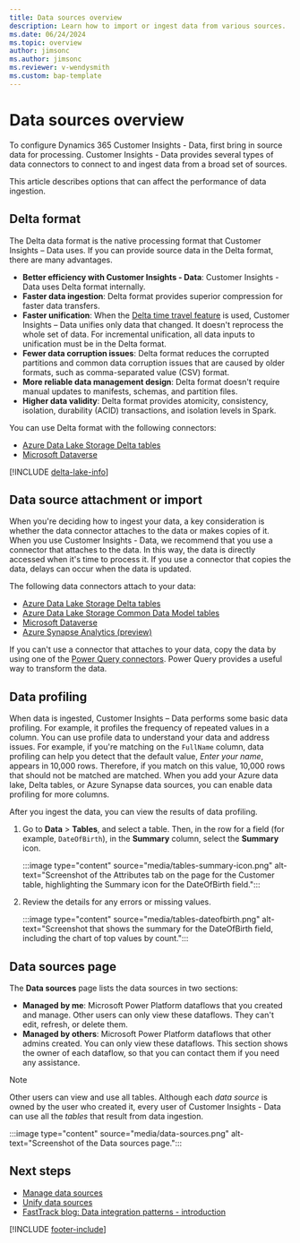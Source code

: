 ```yaml
---
title: Data sources overview
description: Learn how to import or ingest data from various sources.
ms.date: 06/24/2024
ms.topic: overview
author: jimsonc
ms.author: jimsonc
ms.reviewer: v-wendysmith
ms.custom: bap-template
---
```


# Data sources overview

To configure Dynamics 365 Customer Insights - Data, first bring in source data for processing. Customer Insights - Data provides several types of data connectors to connect to and ingest data from a broad set of sources.

This article describes options that can affect the performance of data ingestion.

## Delta format

The Delta data format is the native processing format that Customer Insights – Data uses. If you can provide source data in the Delta format, there are many advantages.

- **Better efficiency with Customer Insights - Data**: Customer Insights - Data uses Delta format internally.
- **Faster data ingestion**: Delta format provides superior compression for faster data transfers.
- **Faster unification**: When the [Delta time travel feature](connect-delta-lake.md#delta-lake-time-travel-and-data-refreshes) is used, Customer Insights – Data unifies only data that changed. It doesn't reprocess the whole set of data. For incremental unification, all data inputs to unification must be in the Delta format.
- **Fewer data corruption issues**: Delta format reduces the corrupted partitions and common data corruption issues that are caused by older formats, such as comma-separated value (CSV) format.
- **More reliable data management design**: Delta format doesn't require manual updates to manifests, schemas, and partition files.
- **Higher data validity**: Delta format provides atomicity, consistency, isolation, durability (ACID) transactions, and isolation levels in Spark.

You can use Delta format with the following connectors:

- [Azure Data Lake Storage Delta tables](connect-delta-lake.md)
- [Microsoft Dataverse](connect-dataverse.md)

[!INCLUDE [delta-lake-info](./includes/delta-lake-info.md)]

## Data source attachment or import

When you're deciding how to ingest your data, a key consideration is whether the data connector attaches to the data or makes copies of it. When you use Customer Insights - Data, we recommend that you use a connector that attaches to the data. In this way, the data is directly accessed when it's time to process it. If you use a connector that copies the data, delays can occur when the data is updated.

The following data connectors attach to your data:

- [Azure Data Lake Storage Delta tables](connect-delta-lake.md)
- [Azure Data Lake Storage Common Data Model tables](connect-common-data-model.md)
- [Microsoft Dataverse](connect-dataverse.md)
- [Azure Synapse Analytics (preview)](connect-synapse.md)

If you can't use a connector that attaches to your data, copy the data by using one of the [Power Query connectors](connect-power-query.md). Power Query provides a useful way to transform the data.

## Data profiling

When data is ingested, Customer Insights – Data performs some basic data profiling. For example, it profiles the frequency of repeated values in a column. You can use profile data to understand your data and address issues. For example, if you're matching on the `FullName` column, data profiling can help you detect that the default value, *Enter your name*, appears in 10,000 rows. Therefore, if you match on this value, 10,000 rows that should not be matched are matched. When you add your Azure data lake, Delta tables, or Azure Synapse data sources, you can enable data profiling for more columns.

After you ingest the data, you can view the results of data profiling.

1. Go to **Data** \> **Tables**, and select a table. Then, in the row for a field (for example, `DateOfBirth`), in the **Summary** column, select the **Summary** icon.

    :::image type="content" source="media/tables-summary-icon.png" alt-text="Screenshot of the Attributes tab on the page for the Customer table, highlighting the Summary icon for the DateOfBirth field.":::

1. Review the details for any errors or missing values.

    :::image type="content" source="media/tables-dateofbirth.png" alt-text="Screenshot that shows the summary for the DateOfBirth field, including the chart of top values by count.":::

## Data sources page

The **Data sources** page lists the data sources in two sections:

- **Managed by me**: Microsoft Power Platform dataflows that you created and manage. Other users can only view these dataflows. They can't edit, refresh, or delete them.
- **Managed by others**: Microsoft Power Platform dataflows that other admins created. You can only view these dataflows. This section shows the owner of each dataflow, so that you can contact them if you need any assistance.

> [!NOTE]
> Other users can view and use all tables. Although each *data source* is owned by the user who created it, every user of Customer Insights - Data can use all the *tables* that result from data ingestion.

:::image type="content" source="media/data-sources.png" alt-text="Screenshot of the Data sources page.":::

## Next steps

- [Manage data sources](data-sources-manage.md)
- [Unify data sources](data-unification.md)
- [FastTrack blog: Data integration patterns - introduction](https://community.dynamics.com/blogs/post/?postid=f32d115e-d9cb-ee11-92bd-000d3a7e795a)

[!INCLUDE [footer-include](includes/footer-banner.md)]
